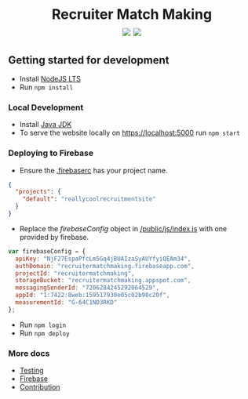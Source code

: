 # <div align="center"> Recruiter Match Making <br/> [<img src="https://img.shields.io/badge/Firebase-red.svg">](https://firebase.google.com/) [<img src="https://img.shields.io/badge/NodeJS-green.svg">](https://nodejs.org/) </div>





## Getting started for development
- Install [NodeJS LTS](https://nodejs.org/en/download/)
- Run  `npm install`

### Local Development
- Install [Java JDK](https://www.oracle.com/au/java/technologies/javase-downloads.html)
- To serve the website locally on [https://localhost:5000](https://localhost:5000) run `npm start`

### Deploying to Firebase
- Ensure the [.firebaserc](/.firebaserc) has your project name.
```json
{
  "projects": {
    "default": "reallycoolrecruitmentsite"
  }
}
```
- Replace the *firebaseConfig* object in [/public/js/index.js](/public/js/index.js) with one provided by firebase.
```js
var firebaseConfig = {
  apiKey: "NjF27EspaPfcLm5Gq4jBUAIzaSyAUYfyiQEAm34",
  authDomain: "recruitermatchmaking.firebaseapp.com",
  projectId: "recruitermatchmaking",
  storageBucket: "recruitermatchmaking.appspot.com",
  messagingSenderId: "7206284245292064529",
  appId: "1:7422:8web:159517930e05c02b90c20f",
  measurementId: "G-64C1ND3RKD"
};
```
- Run `npm login`
- Run `npm deploy`

### More docs

- [Testing](/docs/TESTING.md)
- [Firebase](/docs/FIREBASE.md)
- [Contribution](/CONTRIBUTIONS.md)
